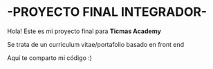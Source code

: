 # -PROYECTO FINAL INTEGRADOR-

Hola! Este es mi proyecto final para **Ticmas Academy**

Se trata de un curriculum vitae/portafolio basado en front end

Aquí te comparto mi código :)
